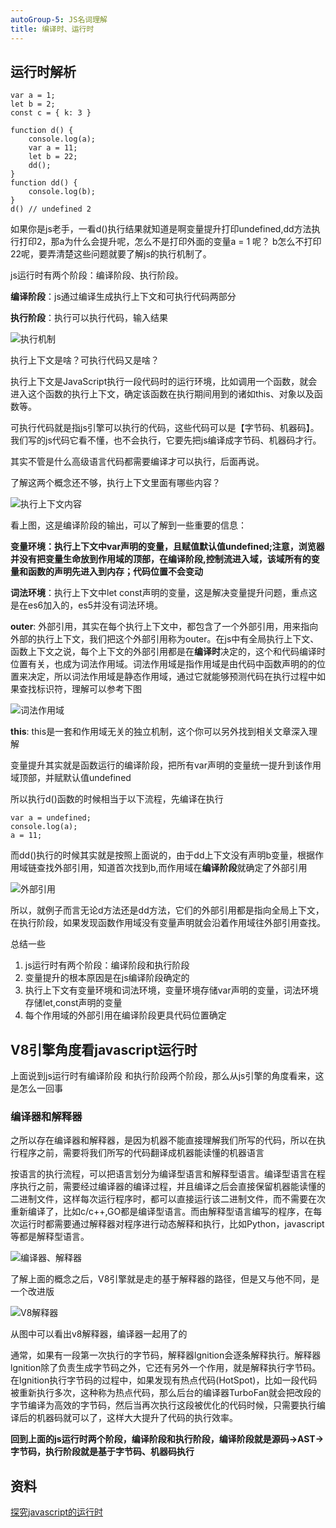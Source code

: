 ```yaml
---
autoGroup-5: JS名词理解
title: 编译时、运行时
---
```


## 运行时解析

```
var a = 1;
let b = 2;
const c = { k: 3 }

function d() {
    console.log(a);
    var a = 11;
    let b = 22;
    dd();
}
function dd() {
    console.log(b);
}
d() // undefined 2
```

如果你是js老手，一看d()执行结果就知道是啊变量提升打印undefined,dd方法执行打印2，那a为什么会提升呢，怎么不是打印外面的变量a = 1 呢？ b怎么不打印22呢，要弄清楚这些问题就要了解js的执行机制了。

js运行时有两个阶段：编译阶段、执行阶段。

**编译阶段**：js通过编译生成执行上下文和可执行代码两部分

**执行阶段**：执行可以执行代码，输入结果

![执行机制](./images/6782944-508b040d00272c54.jpg)

执行上下文是啥？可执行代码又是啥？

执行上下文是JavaScript执行一段代码时的运行环境，比如调用一个函数，就会进入这个函数的执行上下文，确定该函数在执行期间用到的诸如this、对象以及函数等。

可执行代码就是指js引擎可以执行的代码，这些代码可以是【字节码、机器码】。我们写的js代码它看不懂，也不会执行，它要先把js编译成字节码、机器码才行。

其实不管是什么高级语言代码都需要编译才可以执行，后面再说。

了解这两个概念还不够，执行上下文里面有哪些内容？

![执行上下文内容](./images/6782944-bb33ae6d0e4d130e.jpg)

看上图，这是编译阶段的输出，可以了解到一些重要的信息：

**变量环境：执行上下文中var声明的变量，且赋值默认值undefined;注意，浏览器并没有把变量生命放到作用域的顶部，在编译阶段,控制流进入域，该域所有的变量和函数的声明先进入到内存；代码位置不会变动**

**词法环境**：执行上下文中let const声明的变量，这是解决变量提升问题，重点这是在es6加入的，es5并没有词法环境。

**outer**: 外部引用，其实在每个执行上下文中，都包含了一个外部引用，用来指向外部的执行上下文，我们把这个外部引用称为outer。在js中有全局执行上下文、函数上下文之说，每个上下文的外部引用都是在**编译时**决定的，这个和代码编译时位置有关，也成为词法作用域。词法作用域是指作用域是由代码中函数声明的的位置来决定，所以词法作用域是静态作用域，通过它就能够预测代码在执行过程中如果查找标识符，理解可以参考下图

![词法作用域](./images/6782944-08aece95eaf47bce.jpg)

**this**: this是一套和作用域无关的独立机制，这个你可以另外找到相关文章深入理解

变量提升其实就是函数运行的编译阶段，把所有var声明的变量统一提升到该作用域顶部，并赋默认值undefined

所以执行d()函数的时候相当于以下流程，先编译在执行

```
var a = undefined;
console.log(a);
a = 11;
```

而dd()执行的时候其实就是按照上面说的，由于dd上下文没有声明b变量，根据作用域链查找外部引用，知道首次找到b,而作用域在**编译阶段**就确定了外部引用

![外部引用](./images/6782944-b0c6ad4a738b6a0e.jpg)

所以，就例子而言无论d方法还是dd方法，它们的外部引用都是指向全局上下文，在执行阶段，如果发现函数作用域没有变量声明就会沿着作用域往外部引用查找。

总结一些

1. js运行时有两个阶段：编译阶段和执行阶段
2. 变量提升的根本原因是在js编译阶段确定的
3. 执行上下文有变量环境和词法环境，变量环境存储var声明的变量，词法环境存储let,const声明的变量
4. 每个作用域的外部引用在编译阶段更具代码位置确定

## V8引擎角度看javascript运行时

上面说到js运行时有编译阶段 和执行阶段两个阶段，那么从js引擎的角度看来，这是怎么一回事

### 编译器和解释器
之所以存在编译器和解释器，是因为机器不能直接理解我们所写的代码，所以在执行程序之前，需要将我们所写的代码翻译成机器能读懂的机器语言

按语言的执行流程，可以把语言划分为编译型语言和解释型语言。编译型语言在程序执行之前，需要经过编译器的编译过程，并且编译之后会直接保留机器能读懂的二进制文件，这样每次运行程序时，都可以直接运行该二进制文件，而不需要在次重新编译了，比如c/c++,GO都是编译型语言。而由解释型语言编写的程序，在每次运行时都需要通过解释器对程序进行动态解释和执行，比如Python，javascript等都是解释型语言。

![编译器、解释器](./images/6782944-ba5d7b5a5b29df38.jpg)

了解上面的概念之后，V8引擎就是走的基于解释器的路径，但是又与他不同，是一个改进版

![V8解释器](./images/6782944-7868558501c1b8fd.jpg)

从图中可以看出v8解释器，编译器一起用了的

通常，如果有一段第一次执行的字节码，解释器lgnition会逐条解释执行。解释器lgnition除了负责生成字节码之外，它还有另外一个作用，就是解释执行字节码。在lgnition执行字节码的过程中，如果发现有热点代码(HotSpot)，比如一段代码被重新执行多次，这种称为热点代码，那么后台的编译器TurboFan就会把改段的字节编译为高效的字节码，然后当再次执行这段被优化的代码时候，只需要执行编译后的机器码就可以了，这样大大提升了代码的执行效率。

**回到上面的js运行时两个阶段，编译阶段和执行阶段，编译阶段就是源码->AST->字节码，执行阶段就是基于字节码、机器码执行**

## 资料
[探究javascript的运行时](https://www.jianshu.com/p/672d512fdbae)